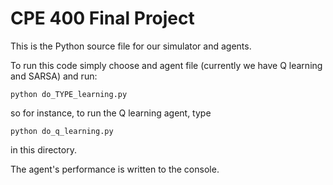 # CPE 400 Final Project

This is the Python source file for our simulator and agents.

To run this code simply choose and agent file (currently we have Q learning and SARSA) and run:

```
python do_TYPE_learning.py
```
so for instance, to run the Q learning agent, type

```
python do_q_learning.py
```

in this directory.


The agent's performance is written to the console.
 
